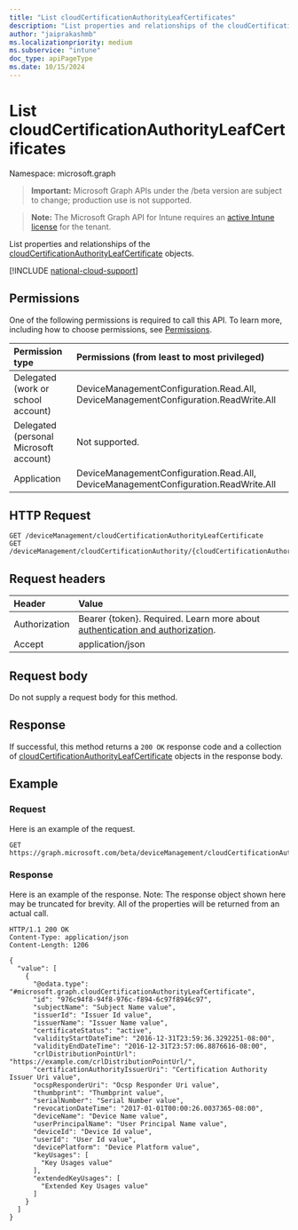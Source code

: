 ```yaml
---
title: "List cloudCertificationAuthorityLeafCertificates"
description: "List properties and relationships of the cloudCertificationAuthorityLeafCertificate objects."
author: "jaiprakashmb"
ms.localizationpriority: medium
ms.subservice: "intune"
doc_type: apiPageType
ms.date: 10/15/2024
---
```


# List cloudCertificationAuthorityLeafCertificates

Namespace: microsoft.graph

> **Important:** Microsoft Graph APIs under the /beta version are subject to change; production use is not supported.

> **Note:** The Microsoft Graph API for Intune requires an [active Intune license](https://go.microsoft.com/fwlink/?linkid=839381) for the tenant.

List properties and relationships of the [cloudCertificationAuthorityLeafCertificate](../resources/intune-cloudpkigraphservice-cloudcertificationauthorityleafcertificate.md) objects.

[!INCLUDE [national-cloud-support](../../includes/all-clouds.md)]

## Permissions
One of the following permissions is required to call this API. To learn more, including how to choose permissions, see [Permissions](/graph/permissions-reference).

|Permission type|Permissions (from least to most privileged)|
|:---|:---|
|Delegated (work or school account)|DeviceManagementConfiguration.Read.All, DeviceManagementConfiguration.ReadWrite.All|
|Delegated (personal Microsoft account)|Not supported.|
|Application|DeviceManagementConfiguration.Read.All, DeviceManagementConfiguration.ReadWrite.All|

## HTTP Request
<!-- {
  "blockType": "ignored"
}
-->
``` http
GET /deviceManagement/cloudCertificationAuthorityLeafCertificate
GET /deviceManagement/cloudCertificationAuthority/{cloudCertificationAuthorityId}/cloudCertificationAuthorityLeafCertificate
```

## Request headers
|Header|Value|
|:---|:---|
|Authorization|Bearer {token}. Required. Learn more about [authentication and authorization](/graph/auth/auth-concepts).|
|Accept|application/json|

## Request body
Do not supply a request body for this method.

## Response
If successful, this method returns a `200 OK` response code and a collection of [cloudCertificationAuthorityLeafCertificate](../resources/intune-cloudpkigraphservice-cloudcertificationauthorityleafcertificate.md) objects in the response body.

## Example

### Request
Here is an example of the request.
``` http
GET https://graph.microsoft.com/beta/deviceManagement/cloudCertificationAuthorityLeafCertificate
```

### Response
Here is an example of the response. Note: The response object shown here may be truncated for brevity. All of the properties will be returned from an actual call.
``` http
HTTP/1.1 200 OK
Content-Type: application/json
Content-Length: 1206

{
  "value": [
    {
      "@odata.type": "#microsoft.graph.cloudCertificationAuthorityLeafCertificate",
      "id": "976c94f8-94f8-976c-f894-6c97f8946c97",
      "subjectName": "Subject Name value",
      "issuerId": "Issuer Id value",
      "issuerName": "Issuer Name value",
      "certificateStatus": "active",
      "validityStartDateTime": "2016-12-31T23:59:36.3292251-08:00",
      "validityEndDateTime": "2016-12-31T23:57:06.8876616-08:00",
      "crlDistributionPointUrl": "https://example.com/crlDistributionPointUrl/",
      "certificationAuthorityIssuerUri": "Certification Authority Issuer Uri value",
      "ocspResponderUri": "Ocsp Responder Uri value",
      "thumbprint": "Thumbprint value",
      "serialNumber": "Serial Number value",
      "revocationDateTime": "2017-01-01T00:00:26.0037365-08:00",
      "deviceName": "Device Name value",
      "userPrincipalName": "User Principal Name value",
      "deviceId": "Device Id value",
      "userId": "User Id value",
      "devicePlatform": "Device Platform value",
      "keyUsages": [
        "Key Usages value"
      ],
      "extendedKeyUsages": [
        "Extended Key Usages value"
      ]
    }
  ]
}
```
